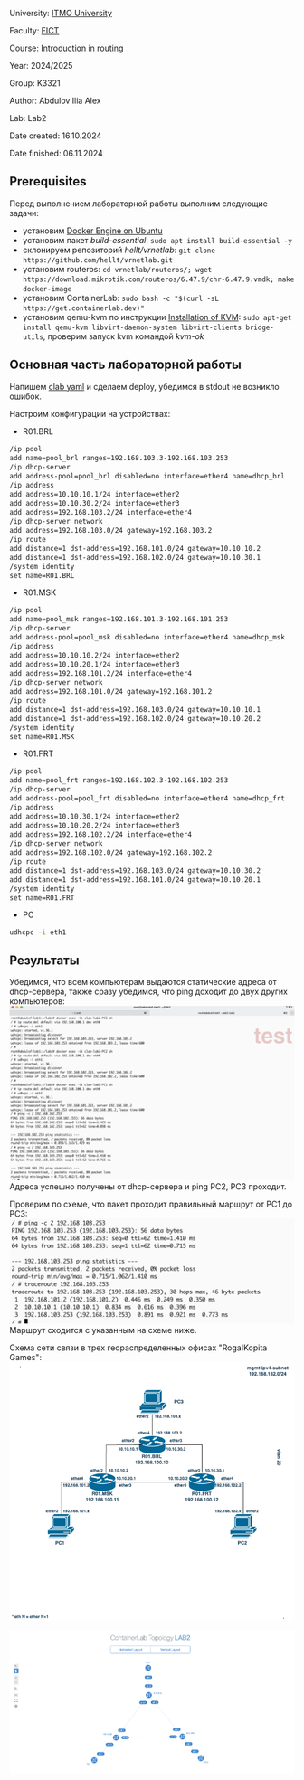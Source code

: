University: [ITMO University](https://itmo.ru/ru/)

Faculty: [FICT](https://fict.itmo.ru)

Course: [Introduction in routing](https://github.com/itmo-ict-faculty/introduction-in-routing)

Year: 2024/2025

Group: K3321

Author: Abdulov Ilia Alex

Lab: Lab2

Date created: 16.10.2024

Date finished: 06.11.2024

## Prerequisites

Перед выполнением лабораторной работы выполним следующие задачи:
- установим [Docker Engine on Ubuntu](https://docs.docker.com/engine/install/ubuntu/)
- установим пакет *build-essential*: ```sudo apt install build-essential -y```
- склонируем репозиторий *hellt/vrnetlab*: ```git clone https://github.com/hellt/vrnetlab.git```
- установим routeros: ```cd vrnetlab/routeros/; wget https://download.mikrotik.com/routeros/6.47.9/chr-6.47.9.vmdk; make docker-image```
- установим ContainerLab: ```sudo bash -c "$(curl -sL https://get.containerlab.dev)"```
- установим qemu-kvm по инструкции [Installation of KVM](https://help.ubuntu.com/community/KVM/Installation): ```sudo apt-get install qemu-kvm libvirt-daemon-system libvirt-clients bridge-utils```, проверим запуск kvm командой *kvm-ok*

## Основная часть лабораторной работы

Напишем [clab yaml](lab2.clab.yaml) и сделаем deploy, убедимся в stdout не возникло ошибок.

Настроим конфигурации на устройствах:

- R01.BRL

```mikrotik
/ip pool
add name=pool_brl ranges=192.168.103.3-192.168.103.253
/ip dhcp-server
add address-pool=pool_brl disabled=no interface=ether4 name=dhcp_brl
/ip address
add address=10.10.10.1/24 interface=ether2
add address=10.10.30.2/24 interface=ether3
add address=192.168.103.2/24 interface=ether4
/ip dhcp-server network
add address=192.168.103.0/24 gateway=192.168.103.2
/ip route
add distance=1 dst-address=192.168.101.0/24 gateway=10.10.10.2
add distance=1 dst-address=192.168.102.0/24 gateway=10.10.30.1
/system identity
set name=R01.BRL
```

- R01.MSK

```mikrotik
/ip pool
add name=pool_msk ranges=192.168.101.3-192.168.101.253
/ip dhcp-server
add address-pool=pool_msk disabled=no interface=ether4 name=dhcp_msk
/ip address
add address=10.10.10.2/24 interface=ether2
add address=10.10.20.1/24 interface=ether3
add address=192.168.101.2/24 interface=ether4
/ip dhcp-server network
add address=192.168.101.0/24 gateway=192.168.101.2
/ip route
add distance=1 dst-address=192.168.103.0/24 gateway=10.10.10.1
add distance=1 dst-address=192.168.102.0/24 gateway=10.10.20.2
/system identity
set name=R01.MSK
```

- R01.FRT

```mikrotik
/ip pool
add name=pool_frt ranges=192.168.102.3-192.168.102.253
/ip dhcp-server
add address-pool=pool_frt disabled=no interface=ether4 name=dhcp_frt
/ip address
add address=10.10.30.1/24 interface=ether2
add address=10.10.20.2/24 interface=ether3
add address=192.168.102.2/24 interface=ether4
/ip dhcp-server network
add address=192.168.102.0/24 gateway=192.168.102.2
/ip route
add distance=1 dst-address=192.168.103.0/24 gateway=10.10.30.2
add distance=1 dst-address=192.168.101.0/24 gateway=10.10.20.1
/system identity
set name=R01.FRT
```

- PC

```sh
udhcpc -i eth1
```

## Результаты

Убедимся, что всем компьютерам выдаются статические адреса от dhcp-сервера, также сразу убедимся, что ping доходит до двух других компьютеров:
![successful ping tests](assets/image-ping.png)
Адреса успешно получены от dhcp-сервера и ping PC2, PC3 проходит.

Проверим по схеме, что пакет проходит правильный маршрут от PC1 до PC3:
![traceroute to 192.168.103.253](assets/image-traceroute.png)
Маршрут сходится с указанным на схеме ниже.

Схема сети связи в трех геораспределенных офисах "RogaIKopita Games":
![traceroute to 192.168.103.253](assets/Lab2.png)

![graph](assets/image-graph.png)
